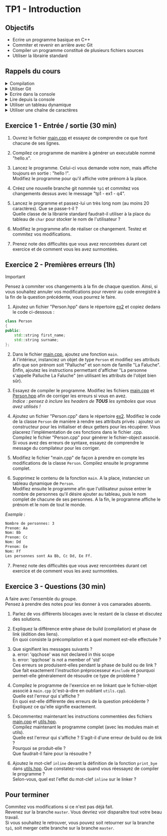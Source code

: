 # TP1 - Introduction

## Objectifs

- Ecrire un programme basique en C++
- Commiter et revenir en arrière avec Git
- Compiler un programme constitué de plusieurs fichiers sources
- Utiliser la librairie standard

## Rappels du cours

<details>
<summary>Compilation</summary>

```bash
# Build some source files (= generate object-files)
g++ -c file1.cpp file2.cpp file3.cpp --std=c++17
# Link the object-files into an executable.
g++ -o executable.x file1.o file2.o file3.o
# Execute the binary.
./the_exe
```
</details>

<details>
<summary>Utiliser Git</summary>

```bash
# Clone a repository.
git clone https://url_to_repository
# Move into the repository.
cd repository_folder
# Create and go on a new branch.
git switch -c new_branch
# Stage some changes (= prepare them for commit).
git add file1 file2 folder1
# Commit with a specific message on the current branch.
git commit -m "a message"
# Switch back to an existing branch.
git switch other_branch
# Put the commits of a branch named "work" into the current branch.
git merge work
```
</details>

<details>
<summary>Ecrire dans la console</summary>

```cpp
std::cout << "Value of var_a is:" << var_a << "." << std::endl;
```
</details>

<details>
<summary>Lire depuis la console</summary>

```cpp
std::cin >> var_a;
```
</details>

<details>
<summary>Utiliser un tableau dynamique</summary>

```cpp
auto values = std::vector<int>{ 1, 2, 3 };
auto first = values[0];
values.push_back(4);
```
</details>

<details>
<summary>Utiliser une chaîne de caractères</summary>

```cpp
auto first_name = std::string { "Medor" };
auto last_name = std::string { "TheDog" };
auto full_name = first_name + ' ' + last_name;
```
</details>


## Exercice 1 - Entrée / sortie (30 min)

1. Ouvrez le fichier [main.cpp](ex1/main.cpp) et essayez de comprendre ce que font chacune de ses lignes.

2. Compilez ce programme de manière à générer un executable nommé "hello.x".

3. Lancez le programme. Celui-ci vous demande votre nom, mais affiche toujours en sortie : "hello !".  
Modifiez le programme pour qu'il affiche votre prénom à la place.

4. Créez une nouvelle branche git nommée `tp1` et commitez vos changements dessus avec le message "tp1 - ex1 - q4".

5. Lancez le programme et passez-lui un très long nom (au moins 20 caractères). Que se passe-t-il ?  
Quelle classe de la librairie standard faudrait-il utiliser à la place du tableau de `char` pour stocker le nom de l'utilisateur ?

6. Modifiez le programme afin de réaliser ce changement. Testez et commitez vos modifications.

7. Prenez note des difficultés que vous avez rencontrées durant cet exercice et de comment vous les avez surmontées.
 

## Exercice 2 - Premières erreurs (1h)

> [!IMPORTANT]
> Pensez à commiter vos changements à la fin de chaque question.
> Ainsi, si vous souhaitez annuler vos modifications pour revenir au code enregistré à la fin de la question précédente, vous pourrez le faire.

1. Ajoutez un fichier "Person.hpp" dans le répertoire [ex2](ex2) et copiez dedans le code ci-dessous :
```cpp
class Person
{
public:
    std::string first_name;
    std::string surname;
};
```

2. Dans le fichier [main.cpp](ex2/main.cpp), ajoutez une fonction `main`.  
A l'intérieur, instanciez un objet de type `Person` et modifiez ses attributs afin que son prénom soit "Palluche" et son nom de famille "La Faluche".  
Enfin, ajoutez les instructions permettant d'afficher "La personne s'appelle Palluche La Faluche" (en utilisant les attributs de l'objet bien sûr).

3. Essayez de compiler le programme. Modifiez les fichiers [main.cpp](ex2/main.cpp) et [Person.hpp](ex2/Person.hpp) afin de corriger les erreurs si vous en avez.  
*Indice : pensez à inclure les headers de **TOUS** les symboles que vous avez utilisés !*  

4. Ajoutez un fichier "Person.cpp" dans le répertoire [ex2](ex2).
Modifiez le code de la classe `Person` de manière à rendre ses attributs privés : ajoutez un constructeur pour les initialiser et deux getters pour les récupérer. Vous placerez l'implémentation de ces fonctions dans le fichier .cpp.  
Compilez le fichier "Person.cpp" pour générer le fichier-object associé.  
Si vous avez des erreurs de syntaxe, essayez de comprendre le message du compilateur pour les corriger.

5. Modifiez le fichier "main.cpp" de façon à prendre en compte les modifications de la classe `Person`. Compilez ensuite le programme complet.

6. Supprimez le contenu de la fonction `main`. A la place, instanciez un tableau dynamique de `Person`.  
Modifiez ensuite le programme afin que l'utilisateur puisse entrer le nombre de personnes qu'il désire ajouter au tableau, puis le nom complet de chacune de ses personnes. A la fin, le programme affiche le prénom et le nom de tout le monde.

*Exemple :*  
```bash
Nombre de personnes: 3  
Prenom: Aa  
Nom: Bb  
Prenom: Cc  
Nom: Dd  
Prenom: Ee  
Nom: Ff  
Les personnes sont Aa Bb, Cc Dd, Ee Ff.
```

7. Prenez note des difficultés que vous avez rencontrées durant cet exercice et de comment vous les avez surmontées.

## Exercice 3 - Questions (30 min)

A faire avec l'ensemble du groupe.  
Pensez à prendre des notes pour les donner à vos camarades absents.

1. Parlez de vos différents blocages avec le restant de la classe et discutez des solutions.

2. Expliquez la différence entre phase de build (compilation) et phase de link (édition des liens).  
En quoi consiste la précompilation et à quel moment est-elle effectuée ?

3. Que signifient les messages suivants ?  
a. error: 'qqchose' was not declared in this scope  
b. error: 'qqchose' is not a member of 'std'  
Ces erreurs se produisent-elles pendant la phase de build ou de link ?  
Que fait exactement l'instruction préprocesseur `#include` et pourquoi permet-elle généralement de résoudre ce type de problème ?

4. Compilez le programme de l'exercice en ne linkant que le fichier-objet associé à `main.cpp` (c'est-à-dire en oubliant `utils.cpp`).  
Quelle est l'erreur qui s'affiche ?    
En quoi est-elle différente des erreurs de la question précédente ?  
Expliquez ce qu'elle signifie exactement.

5. Décommentez maintenant les instructions commentées des fichiers [main.cpp](ex3/main.cpp) et [utils.hpp](ex3/utils.hpp).  
Compilez maintenant le programme complet (avec les modules main et utils).  
Quelle est l'erreur qui s'affiche ? S'agit-il d'une erreur de build ou de link ?  
Pourquoi se produit-elle ?  
Que faudrait-il faire pour la résoudre ?

6. Ajoutez le mot-clef `inline` devant la définition de la fonction `print_bye` dans [utils.hpp](ex3/utils.hpp). Que constatez-vous quand vous réessayez de compiler le programme ?  
Selon-vous, quel est l'effet du mot-clef `inline` sur le linker ?

## Pour terminer

Commitez vos modifications si ce n'est pas déjà fait.  
Revenez sur la branche `master`. Vous devriez voir disparaître tout votre beau travail.  
Si vous souhaitez le retrouver, vous pouvez soit retourner sur la branche `tp1`, soit merger cette branche sur la branche `master`.